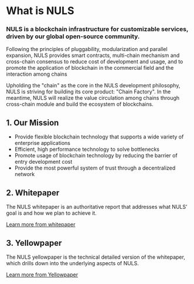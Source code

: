 # What is NULS

### NULS is a blockchain infrastructure for customizable services, driven by our global open-source community.

Following the principles of pluggability, modularization and parallel expansion, NULS provides smart contracts, multi-chain mechanism and cross-chain consensus to reduce cost of development and usage, and to promote the application of blockchain in the commercial field and the interaction among chains

Upholding the "chain" as the core in the NULS development philosophy, NULS is striving for building its core product: "Chain Factory". In the meantime, NULS will realize the value circulation among chains through cross-chain module and build the ecosystem of blockchains.

## 1. Our Mission

- Provide flexible blockchain technology that supports a wide variety of enterprise applications
- Efficient, high performance technology to solve bottlenecks
- Promote usage of blockchain technology by reducing the barrier of entry development cost
- Provide the most powerful system of trust through a decentralized network
## 2. Whitepaper
The NULS whitepaper is an authoritative report that addresses what NULS’ goal is and how we plan to achieve it.

[Learn more from whitepaper](https://nuls.io/api/v1/download/files/papers/white/NulsWhitepaper1.1.pdf)

## 3. Yellowpaper

The NULS yellowpaper is the technical detailed version of the whitepaper, which drills down into the underlying aspects of NULS.


[Learn more from Yellowpaper](https://nuls.io/api/v1/download/files/papers/yellow/NulsYellowpaper1.1.pdf)